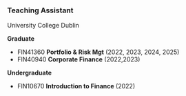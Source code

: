 ### Teaching Assistant

University College Dublin

<strong>Graduate</strong>

- FIN41360 <strong>Portfolio & Risk Mgt</strong> (2022, 2023, 2024, 2025)
- FIN40940 <strong>Corporate Finance</strong> (2022,2023)

<strong>Undergraduate</strong>
- FIN10670 <strong>Introduction to Finance</strong> (2022)